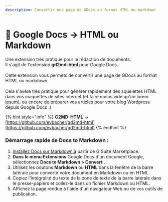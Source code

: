 ```yaml
---
description: Convertir une page de GDocs au format HTML ou markdown
---
```


# 📄 Google Docs -> HTML ou Markdown

Une extension très pratique pour le rédaction de documents. \
Il s'agit de l'extension **gd2md-html** pour Google Docs. \
\
Cette extension vous permets de convertir une page de GDocs au format HTML ou markdown. \
\
Cela s'avère très pratique pour générer rapidement des squelettes HTML dans vos maquettes de sites internet (et faire moins vide qu'un lorem ipsum), ou encore de préparer vos articles pour votre blog Wordpress depuis Google Docs :)

{% hint style="info" %}
**G2MD-HTML** -> [https://github.com/evbacher/gd2md-html](https://github.com/evbacher/gd2md-html)
{% endhint %}

### Démarrage rapide de Docs to Markdown :

1. [Installez Docs sur Markdown à](https://gsuite.google.com/marketplace/app/docs\_to\_markdown/700168918607) partir de G Suite Marketplace.
2. **Dans le menu Extensions** Google Docs d'un document Google, sélectionnez **Docs to Markdown > Convert** .
3. Utilisez les boutons **Markdown** ou **HTML** dans la fenêtre de la barre latérale pour convertir votre document en Markdown ou en HTML.
4. Copiez l'intégralité du texte de la zone de texte de la barre latérale dans le presse-papiers et collez-le dans un fichier Markdown ou HTML.
5. Affichez la page rendue à l'aide d'un navigateur Web ou de vos outils de publication.
